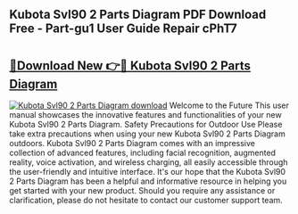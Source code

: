 ## Kubota Svl90 2 Parts Diagram PDF Download Free - Part-gu1 User Guide Repair cPhT7

# <h2><a href="http://dfltc5q.blite.top/?on=Kubota+Svl90+2+Parts+Diagram">🔗Download New 👉🔴 Kubota Svl90 2 Parts Diagram</a></h2>

[![Kubota Svl90 2 Parts Diagram download](https://i.imgur.com/lujVjoI.png)](http://dfltc5q.blite.top/?on=Kubota+Svl90+2+Parts+Diagram)
Welcome to the Future This user manual showcases the innovative features and functionalities of your new Kubota Svl90 2 Parts Diagram. Safety Precautions for Outdoor Use Please take extra precautions when using your new Kubota Svl90 2 Parts Diagram outdoors. Kubota Svl90 2 Parts Diagram comes with an impressive collection of advanced features, including facial recognition, augmented reality, voice activation, and wireless charging, all easily accessible through the user-friendly and intuitive interface. It's our hope that the Kubota Svl90 2 Parts Diagram has been a helpful and informative resource in helping you get started with your new product. Should you require any assistance or clarification, please do not hesitate to contact our customer support team.
